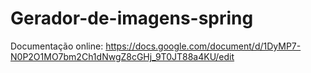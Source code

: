# Gerador-de-imagens-spring

Documentação online: https://docs.google.com/document/d/1DyMP7-N0P2O1MO7bm2Ch1dNwgZ8cGHj_9T0JT88a4KU/edit
